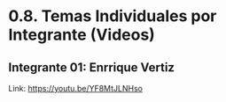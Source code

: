 
# 0.8. Temas Individuales por Integrante (Videos)

## Integrante 01: Enrrique Vertiz
Link: https://youtu.be/YF8MtJLNHso

